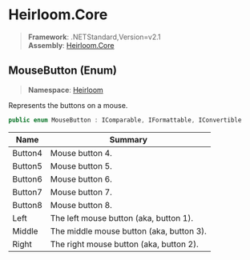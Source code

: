 # Heirloom.Core

> **Framework**: .NETStandard,Version=v2.1  
> **Assembly**: [Heirloom.Core][0]

## MouseButton (Enum)

> **Namespace**: [Heirloom][0]

Represents the buttons on a mouse.

```cs
public enum MouseButton : IComparable, IFormattable, IConvertible
```

| Name    | Summary                                  |
|---------|------------------------------------------|
| Button4 | Mouse button 4.                          |
| Button5 | Mouse button 5.                          |
| Button6 | Mouse button 6.                          |
| Button7 | Mouse button 7.                          |
| Button8 | Mouse button 8.                          |
| Left    | The left mouse button (aka, button 1).   |
| Middle  | The middle mouse button (aka, button 3). |
| Right   | The right mouse button (aka, button 2).  |

[0]: ../../Heirloom.Core.md
